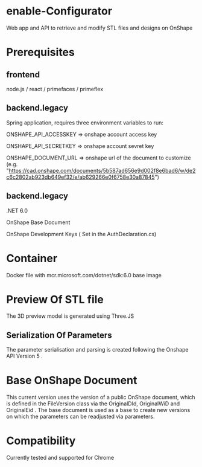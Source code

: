# enable-Configurator
Web app and API to retrieve and modify STL files and designs on OnShape

# Prerequisites 
## frontend
node.js / react / primefaces / primeflex

## backend.legacy
Spring application, requires three environment variables to run:

ONSHAPE_API_ACCESSKEY => onshape account access key

ONSHAPE_API_SECRETKEY => onshape account sevret key

ONSHAPE_DOCUMENT_URL => onshape url of the document to customize (e.g. "https://cad.onshape.com/documents/5b587ad656e9d002f8e6bad6/w/de2c6c2802ab923db649ef32/e/ab629266e0f6758e30a87845")

## backend.legacy
.NET 6.0

OnShape Base Document

OnShape Development Keys ( Set in the AuthDeclaration.cs)

# Container

Docker file with mcr.microsoft.com/dotnet/sdk:6.0 base image

# Preview Of STL file

The 3D preview model is generated using Three.JS

## Serialization Of Parameters

The parameter serialisation and parsing is created following the Onshape API Version 5 . 

# Base OnShape Document

This current version uses the version of a public  OnShape document, which is defined in the FileVersion class via the OriginalDId, OriginalWiD and OriginalEid .
The base document is used as a base to create new versions on which the parameters can be readjusted via parameters.

# Compatibility

Currently tested and supported for Chrome